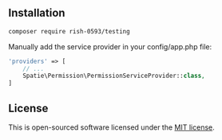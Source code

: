 ## Installation

```bash
composer require rish-0593/testing
```

Manually add the service provider in your config/app.php file:

```php
'providers' => [
    // ...
    Spatie\Permission\PermissionServiceProvider::class,
]
```

## License

This is open-sourced software licensed under the [MIT license](https://opensource.org/licenses/MIT).
